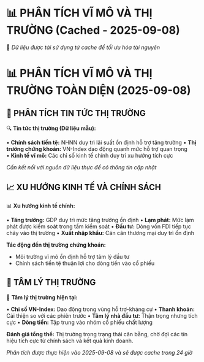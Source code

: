 📊 **PHÂN TÍCH VĨ MÔ VÀ THỊ TRƯỜNG** (Cached - 2025-09-08)
============================================================
🔄 *Dữ liệu được tái sử dụng từ cache để tối ưu hóa tài nguyên*

📊 **PHÂN TÍCH VĨ MÔ VÀ THỊ TRƯỜNG TOÀN DIỆN** (2025-09-08)
============================================================

## 📰 PHÂN TÍCH TIN TỨC THỊ TRƯỜNG

🔍 **Tin tức thị trường (Dữ liệu mẫu):**

• **Chính sách tiền tệ:** NHNN duy trì lãi suất ổn định hỗ trợ tăng trưởng
• **Thị trường chứng khoán:** VN-Index dao động quanh mức hỗ trợ quan trọng  
• **Kinh tế vĩ mô:** Các chỉ số kinh tế chính duy trì xu hướng tích cực

*Cần kết nối với nguồn dữ liệu thực để có thông tin cập nhật*

## 📈 XU HƯỚNG KINH TẾ VÀ CHÍNH SÁCH

📊 **Xu hướng kinh tế chính:**

• **Tăng trưởng:** GDP duy trì mức tăng trưởng ổn định
• **Lạm phát:** Mức lạm phát được kiểm soát trong tầm kiểm soát
• **Đầu tư:** Dòng vốn FDI tiếp tục chảy vào thị trường
• **Xuất nhập khẩu:** Cán cân thương mại duy trì ổn định

**Tác động đến thị trường chứng khoán:**
- Môi trường vĩ mô ổn định hỗ trợ tâm lý đầu tư
- Chính sách tiền tệ thuận lợi cho dòng tiền vào cổ phiếu

## 💭 TÂM LÝ THỊ TRƯỜNG

💭 **Tâm lý thị trường hiện tại:**

• **Chỉ số VN-Index:** Dao động trong vùng hỗ trợ-kháng cự
• **Thanh khoản:** Cải thiện so với các phiên trước
• **Tâm lý nhà đầu tư:** Thận trọng nhưng tích cực
• **Dòng tiền:** Tập trung vào nhóm cổ phiếu chất lượng

**Đánh giá tổng thể:** Thị trường trong trạng thái cân bằng, chờ đợi các tín hiệu tích cực từ chính sách và kết quả kinh doanh.

*Phân tích được thực hiện vào 2025-09-08 và sẽ được cache trong 24 giờ*